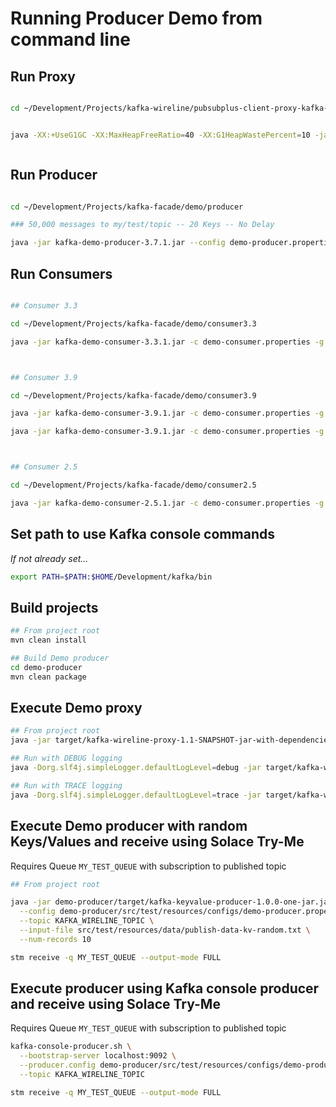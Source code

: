 # Running Producer Demo from command line



## Run Proxy


```bash

cd ~/Development/Projects/kafka-wireline/pubsubplus-client-proxy-kafka-producer


java -XX:+UseG1GC -XX:MaxHeapFreeRatio=40 -XX:G1HeapWastePercent=10 -jar target/kafka-wireline-proxy-1.2.jar src/test/resources/configs/demo-proxy.properties



```

## Run Producer

```bash

cd ~/Development/Projects/kafka-facade/demo/producer

### 50,000 messages to my/test/topic -- 20 Keys -- No Delay

java -jar kafka-demo-producer-3.7.1.jar --config demo-producer.properties --topic PRODUCER_TOPIC:BOOKING_CHANGES --input-file publish-data-kv-20-fixed.txt --num-records 5000 -d 5

```

## Run Consumers
```bash

## Consumer 3.3

cd ~/Development/Projects/kafka-facade/demo/consumer3.3

java -jar kafka-demo-consumer-3.3.1.jar -c demo-consumer.properties -g AIR-CANADA -t BOOKING_CHANGES



## Consumer 3.9

cd ~/Development/Projects/kafka-facade/demo/consumer3.9

java -jar kafka-demo-consumer-3.9.1.jar -c demo-consumer.properties -g AIR-FRANCE -t BOOKING_CHANGES

java -jar kafka-demo-consumer-3.9.1.jar -c demo-consumer.properties -g AIR-CANADA -t BOOKING_CHANGES



## Consumer 2.5

cd ~/Development/Projects/kafka-facade/demo/consumer2.5

java -jar kafka-demo-consumer-2.5.1.jar -c demo-consumer.properties -g AIR-FRANCE -t BOOKING_CHANGES

```





## Set path to use Kafka console commands
*If not already set...*
```bash
export PATH=$PATH:$HOME/Development/kafka/bin
```

## Build projects

```bash
## From project root
mvn clean install

## Build Demo producer
cd demo-producer
mvn clean package
```

## Execute Demo proxy

```bash
## From project root
java -jar target/kafka-wireline-proxy-1.1-SNAPSHOT-jar-with-dependencies.jar src/test/resources/configs/demo-proxy.properties

## Run with DEBUG logging
java -Dorg.slf4j.simpleLogger.defaultLogLevel=debug -jar target/kafka-wireline-proxy-1.1-SNAPSHOT-jar-with-dependencies.jar src/test/resources/configs/demo-proxy.properties

## Run with TRACE logging
java -Dorg.slf4j.simpleLogger.defaultLogLevel=trace -jar target/kafka-wireline-proxy-1.2-SNAPSHOT-jar-with-dependencies.jar src/test/resources/configs/demo-proxy.properties

```

## Execute Demo producer with random Keys/Values and receive using Solace Try-Me

Requires Queue `MY_TEST_QUEUE` with subscription to published topic

```bash
## From project root

java -jar demo-producer/target/kafka-keyvalue-producer-1.0.0-one-jar.jar \
  --config demo-producer/src/test/resources/configs/demo-producer.properties \
  --topic KAFKA_WIRELINE_TOPIC \
  --input-file src/test/resources/data/publish-data-kv-random.txt \
  --num-records 10

stm receive -q MY_TEST_QUEUE --output-mode FULL
```


## Execute producer using Kafka console producer and receive using Solace Try-Me

Requires Queue `MY_TEST_QUEUE` with subscription to published topic

```bash
kafka-console-producer.sh \
  --bootstrap-server localhost:9092 \
  --producer.config demo-producer/src/test/resources/configs/demo-producer.properties \
  --topic KAFKA_WIRELINE_TOPIC

stm receive -q MY_TEST_QUEUE --output-mode FULL
```

